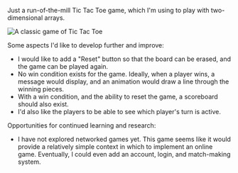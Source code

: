 Just a run-of-the-mill Tic Tac Toe game, which I'm using to play with two-dimensional arrays.

![A classic game of Tic Tac Toe](TicTacToe.png)

Some aspects I'd like to develop further and improve:

* I would like to add a "Reset" button so that the board can be erased, and the game can be played again. 
* No win condition exists for the game. Ideally, when a player wins, a message would display, and an animation would draw a line through the winning pieces. 
* With a win condition, and the ability to reset the game, a scoreboard should also exist.
* I'd also like the players to be able to see which player's turn is active.

Opportunities for continued learning and research:

* I have not explored networked games yet. This game seems like it would provide a relatively simple context in which to implement an online game. Eventually, I could even add an account, login, and match-making system.